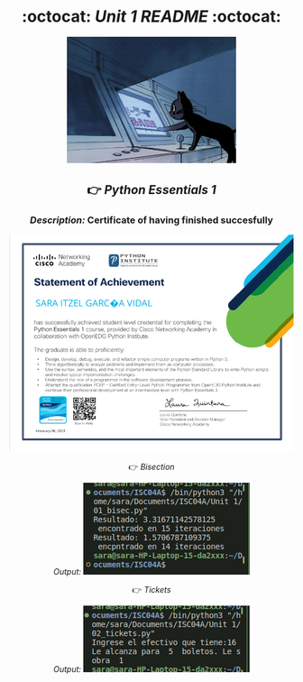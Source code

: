 <div align=center>

# :octocat: _Unit 1 README_ :octocat:


<img alt="cat" src= 'imag/cat.gif'
width='300' />



 <h2> 
 
 :point_right:  _Python Essentials 1_  </h2>

<h3>

_Description:_ Certificate of having finished succesfully </h3>

![p1](imag/certificate.png) 

 :point_right:  _Bisection_  </h2>

_Output:_
![p1](imag/bisec.png) 


 :point_right:  _Tickets_  </h2>

_Output:_
![p1](imag/tick.png) 